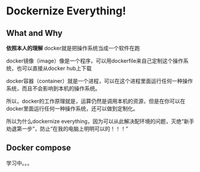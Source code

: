 # Dockernize Everything!

## What and Why

**依照本人的理解** docker就是把操作系统当成一个软件在跑

docker镜像（image）像是一个程序，可以用dockerfile来自己定制这个操作系统，也可以直接从docker hub上下载

docker容器（container）就是一个进程，可以在这个进程里面运行任何一种操作系统，而且不会影响到本机的操作系统。

所以，docker的工作原理就是，运算仍然是调用本机的资源，但是在你可以在docker里面运行任何一种操作系统，还可以做到定制化。

所以为什么dockernize everything，因为可以从此解决配环境的问题，灭绝“新手劝退第一步”，防止“在我的电脑上明明可以的！！！”

## Docker compose

学习中。。。
